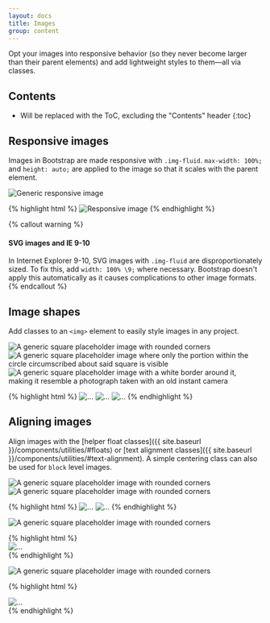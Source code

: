 ```yaml
---
layout: docs
title: Images
group: content
---
```


Opt your images into responsive behavior (so they never become larger than their parent elements) and add lightweight styles to them—all via classes.

## Contents

* Will be replaced with the ToC, excluding the "Contents" header
{:toc}

## Responsive images

Images in Bootstrap are made responsive with `.img-fluid`. `max-width: 100%;` and `height: auto;` are applied to the image so that it scales with the parent element.

<div class="bd-example">
  <img data-src="holder.js/100%x250" class="img-fluid" alt="Generic responsive image">
</div>

{% highlight html %}
<img src="..." class="img-fluid" alt="Responsive image">
{% endhighlight %}

{% callout warning %}
#### SVG images and IE 9-10

In Internet Explorer 9-10, SVG images with `.img-fluid` are disproportionately sized. To fix this, add `width: 100% \9;` where necessary. Bootstrap doesn't apply this automatically as it causes complications to other image formats.
{% endcallout %}

## Image shapes

Add classes to an `<img>` element to easily style images in any project.

<div class="bd-example bd-example-images">
  <img data-src="holder.js/200x200" class="img-rounded" alt="A generic square placeholder image with rounded corners">
  <img data-src="holder.js/200x200" class="img-circle" alt="A generic square placeholder image where only the portion within the circle circumscribed about said square is visible">
  <img data-src="holder.js/200x200" class="img-thumbnail" alt="A generic square placeholder image with a white border around it, making it resemble a photograph taken with an old instant camera">
</div>

{% highlight html %}
<img src="..." alt="..." class="img-rounded">
<img src="..." alt="..." class="img-circle">
<img src="..." alt="..." class="img-thumbnail">
{% endhighlight %}

## Aligning images

Align images with the [helper float classes]({{ site.baseurl }}/components/utilities/#floats) or [text alignment classes]({{ site.baseurl }}/components/utilities/#text-alignment). A simple centering class can also be used for `block` level images.

<div class="bd-example bd-example-images">
  <img data-src="holder.js/200x200" class="img-rounded pull-left" alt="A generic square placeholder image with rounded corners">
  <img data-src="holder.js/200x200" class="img-rounded pull-right" alt="A generic square placeholder image with rounded corners">
</div>

{% highlight html %}
<img src="..." class="img-rounded pull-left" alt="...">
<img src="..." class="img-rounded pull-right" alt="...">
{% endhighlight %}

<div class="bd-example bd-example-images">
  <img data-src="holder.js/200x200" class="img-rounded center-block" style="display: block;" alt="A generic square placeholder image with rounded corners">
</div>

{% highlight html %}
<img src="..." class="img-rounded center-block" style="display: block;" alt="...">
{% endhighlight %}

<div class="bd-example bd-example-images">
  <div class="text-center">
    <img data-src="holder.js/200x200" class="img-rounded" alt="A generic square placeholder image with rounded corners">
  </div>
</div>

{% highlight html %}
<div class="text-center">
  <img src="..." class="img-rounded" alt="...">
</div>
{% endhighlight %}
